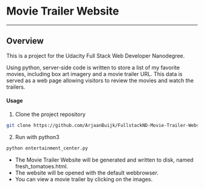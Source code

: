 # Movie Trailer Website

---
## Overview
This is a project for the Udacity Full Stack Web Developer Nanodegree.

Using python, server-side code is written to store a list of my favorite movies, including box art imagery and a movie trailer URL. This data is served as a web page allowing visitors to review the movies and watch the trailers.

#### Usage

1. Clone the project repository
```bash
git clone https://github.com/ArjaanBuijk/FullstackND-Movie-Trailer-Website
```

2. Run with python3
```bash
python entertainment_center.py
```

- The Movie Trailer Website will be generated and written to disk, named fresh_tomatoes.html.
- The website will be opened with the default webbrowser.
- You can view a movie trailer by clicking on the images.
